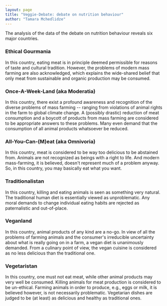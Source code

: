 ```yaml
---
layout: page
title: "Veggie-Debate: debate on nutrition behaviour"
author: "Tamara Mchedlidze"
---
```



The analysis of the data of the debate on nutrition behaviour reveals six major countries.

### Ethical Gourmania

In this country, eating meat is in principle deemed permissible for reasons of taste and cultural tradition.
However, the problems of modern mass farming are also acknowledged, which explains the wide-shared belief that only meat
from sustainable and organic production may be consumed.        


### Once-A-Week-Land (aka Moderatia)

In this country, there exist a profound awareness and recognition of the diverse problems of mass farming -- ranging
from violations of animal rights in the farm to global climate change. A (possibly drastic)
reduction of meat consumption and a boycott of products from mass farming are considered to be appropriate answers to these problems.
Many even demand that the consumption of all animal products whatsoever be reduced.

### All-You-Can-(M)eat (aka Omnivoria)

In this country, meat is considered to be way too delicious to be abstained from. Animals are not recognized as beings with
a right to life. And modern mass-farming, it is believed, doesn't represent much of a problem anyway. So, in this country, you may basically
eat what you want.  


### Traditionalistan

In this country, killing and eating animals is seen as something very natural.
The traditional human diet is essentially viewed as unproblematic.
Any moral demands to change individual eating habits are rejected as paternalistic and out-of-place.


### Veganland

In this country, animal products of any kind are a no-go. In view of all the problems
of farming animals and the consumer's irreducible uncertainty about what is really going on in a farm,
a vegan diet is unanimously demanded. From a culinary point of view, the vegan cuisine is considered
as no less delicious than the traditional one.


### Vegetaristan

In this country, one must not eat meat, while other animal products may very well be consumed.
Killing animals for meat production is considered to be un-ethical. Farming animals in order to produce, e.g.,
eggs or milk, it is believed however, is not necessarily problematic. Vegetarian dishes are judged to be (at least)
as delicious and healthy as traditional ones.
